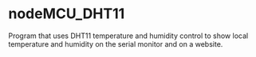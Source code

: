 # nodeMCU_DHT11
Program that uses DHT11 temperature and humidity control to show local temperature and humidity on the serial monitor and on a website.
